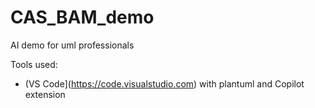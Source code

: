 # CAS_BAM_demo
AI demo for uml professionals

Tools used: 
-  (VS Code](https://code.visualstudio.com) with plantuml and Copilot extension
